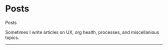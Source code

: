 <h1 class="sr-only"> Posts </h1>

<div class="introduction">

<bb-tags>

Posts

</bb-tags>

<bb-intro>

Sometimes I write articles on UX, org health, processes, and miscellanious topics.

</bb-intro>

</div>

---